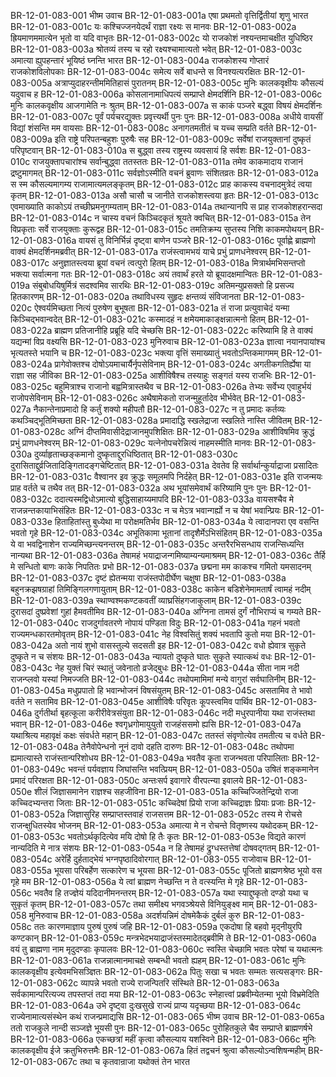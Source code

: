 BR-12-01-083-001  भीष्म उवाच
BR-12-01-083-001a एषा प्रथमतो वृत्तिर्द्वितीयां शृणु भारत
BR-12-01-083-001c यः कश्चिज्जनयेदर्थं राज्ञा रक्ष्यः स मानवः
BR-12-01-083-002a ह्रियमाणममात्येन भृतो वा यदि वाभृतः
BR-12-01-083-002c यो राजकोशं नश्यन्तमाचक्षीत युधिष्ठिर
BR-12-01-083-003a श्रोतव्यं तस्य च रहो रक्ष्यश्चामात्यतो भवेत्
BR-12-01-083-003c अमात्या ह्युपहन्तारं भूयिष्ठं घ्नन्ति भारत
BR-12-01-083-004a राजकोशस्य गोप्तारं राजकोशविलोपकाः
BR-12-01-083-004c समेत्य सर्वे बाधन्ते स विनश्यत्यरक्षितः
BR-12-01-083-005a अत्राप्युदाहरन्तीममितिहासं पुरातनम्
BR-12-01-083-005c मुनिः कालकवृक्षीयः कौसल्यं यदुवाच ह
BR-12-01-083-006a कोसलानामाधिपत्यं सम्प्राप्ते क्षेमदर्शिनि
BR-12-01-083-006c मुनिः कालकवृक्षीय आजगामेति नः श्रुतम्
BR-12-01-083-007a स काकं पञ्जरे बद्ध्वा विषयं क्षेमदर्शिनः
BR-12-01-083-007c पूर्वं पर्यचरद्युक्तः प्रवृत्त्यर्थी पुनः पुनः
BR-12-01-083-008a अधीये वायसीं विद्यां शंसन्ति मम वायसाः
BR-12-01-083-008c अनागतमतीतं च यच्च सम्प्रति वर्तते
BR-12-01-083-009a इति राष्ट्रे परिपतन्बहुशः पुरुषैः सह
BR-12-01-083-009c सर्वेषां राजयुक्तानां दुष्कृतं परिपृष्टवान्
BR-12-01-083-010a स बुद्ध्वा तस्य राष्ट्रस्य व्यवसायं हि सर्वशः
BR-12-01-083-010c राजयुक्तापचारांश्च सर्वान्बुद्ध्वा ततस्ततः
BR-12-01-083-011a तमेव काकमादाय राजानं द्रष्टुमागमत्
BR-12-01-083-011c सर्वज्ञोऽस्मीति वचनं ब्रुवाणः संशितव्रतः
BR-12-01-083-012a स स्म कौसल्यमागम्य राजामात्यमलङ्कृतम्
BR-12-01-083-012c प्राह काकस्य वचनादमुत्रेदं त्वया कृतम्
BR-12-01-083-013a असौ चासौ च जानीते राजकोशस्त्वया हृतः
BR-12-01-083-013c एवमाख्याति काकोऽयं तच्छीघ्रमनुगम्यताम्
BR-12-01-083-014a तथान्यानपि स प्राह राजकोशहरान्सदा
BR-12-01-083-014c न चास्य वचनं किञ्चिदकृतं श्रूयते क्वचित्
BR-12-01-083-015a तेन विप्रकृताः सर्वे राजयुक्ताः कुरूद्वह
BR-12-01-083-015c तमतिक्रम्य सुप्तस्य निशि काकमपोथयन्
BR-12-01-083-016a वायसं तु विनिर्भिन्नं दृष्ट्वा बाणेन पञ्जरे
BR-12-01-083-016c पूर्वाह्णे ब्राह्मणो वाक्यं क्षेमदर्शिनमब्रवीत्
BR-12-01-083-017a राजंस्त्वामभयं याचे प्रभुं प्राणधनेश्वरम्
BR-12-01-083-017c अनुज्ञातस्त्वया ब्रूयां वचनं त्वत्पुरो हितम्
BR-12-01-083-018a मित्रार्थमभिसन्तप्तो भक्त्या सर्वात्मना गतः
BR-12-01-083-018c अयं तवार्थं हरते यो ब्रूयादक्षमान्वितः
BR-12-01-083-019a संबुबोधयिषुर्मित्रं सदश्वमिव सारथिः
BR-12-01-083-019c अतिमन्युप्रसक्तो हि प्रसज्य हितकारणम्
BR-12-01-083-020a तथाविधस्य सुहृदः क्षन्तव्यं संविजानता
BR-12-01-083-020c ऐश्वर्यमिच्छता नित्यं पुरुषेण बुभूषता
BR-12-01-083-021a तं राजा प्रत्युवाचेदं यन्मा किञ्चिद्भवान्वदेत्
BR-12-01-083-021c कस्मादहं न क्षमेयमाकाङ्क्षन्नात्मनो हितम्
BR-12-01-083-022a ब्राह्मण प्रतिजानीहि प्रब्रूहि यदि चेच्छसि
BR-12-01-083-022c करिष्यामि हि ते वाक्यं यद्यन्मां विप्र वक्ष्यसि
BR-12-01-083-023  मुनिरुवाच
BR-12-01-083-023a ज्ञात्वा नयानपायांश्च भृत्यतस्ते भयानि च
BR-12-01-083-023c भक्त्या वृत्तिं समाख्यातुं भवतोऽन्तिकमागमम्
BR-12-01-083-024a प्रागेवोक्तश्च दोषोऽयमाचार्यैर्नृपसेविनाम्
BR-12-01-083-024c अगतीकगतिर्ह्येषा या राज्ञा सह जीविका
BR-12-01-083-025a आशीविषैश्च तस्याहुः सङ्गतं यस्य राजभिः
BR-12-01-083-025c बहुमित्राश्च राजानो बह्वमित्रास्तथैव च
BR-12-01-083-026a तेभ्यः सर्वेभ्य एवाहुर्भयं राजोपसेविनाम्
BR-12-01-083-026c अथैषामेकतो राजन्मुहूर्तादेव भीर्भवेत्
BR-12-01-083-027a नैकान्तेनाप्रमादो हि कर्तुं शक्यो महीपतौ
BR-12-01-083-027c न तु प्रमादः कर्तव्यः कथञ्चिद्भूतिमिच्छता
BR-12-01-083-028a प्रमादाद्धि स्खलेद्राजा स्खलिते नास्ति जीवितम्
BR-12-01-083-028c अग्निं दीप्तमिवासीदेद्राजानमुपशिक्षितः
BR-12-01-083-029a आशीविषमिव क्रुद्धं प्रभुं प्राणधनेश्वरम्
BR-12-01-083-029c यत्नेनोपचरेन्नित्यं नाहमस्मीति मानवः
BR-12-01-083-030a दुर्व्याहृताच्छङ्कमानो दुष्कृताद्दुरधिष्ठितात्
BR-12-01-083-030c दुरासिताद्दुर्व्रजितादिङ्गितादङ्गचेष्टितात्
BR-12-01-083-031a देवतेव हि सर्वार्थान्कुर्याद्राजा प्रसादितः
BR-12-01-083-031c वैश्वानर इव क्रुद्धः समूलमपि निर्दहेत्
BR-12-01-083-031e इति राजन्मयः प्राह वर्तते च तथैव तत्
BR-12-01-083-032a अथ भूयांसमेवार्थं करिष्यामि पुनः पुनः
BR-12-01-083-032c ददात्यस्मद्विधोऽमात्यो बुद्धिसाहाय्यमापदि
BR-12-01-083-033a वायसश्चैव मे राजन्नन्तकायाभिसंहितः
BR-12-01-083-033c न च मेऽत्र भवान्गर्ह्यो न च येषां भवान्प्रियः
BR-12-01-083-033e हिताहितांस्तु बुध्येथा मा परोक्षमतिर्भव
BR-12-01-083-034a ये त्वादानपरा एव वसन्ति भवतो गृहे
BR-12-01-083-034c अभूतिकामा भूतानां तादृशैर्मेऽभिसंहितम्
BR-12-01-083-035a ये वा भवद्विनाशेन राज्यमिच्छन्त्यनन्तरम्
BR-12-01-083-035c अन्तरैरभिसन्धाय राजन्सिध्यन्ति नान्यथा
BR-12-01-083-036a तेषामहं भयाद्राजन्गमिष्याम्यन्यमाश्रमम्
BR-12-01-083-036c तैर्हि मे सन्धितो बाणः काके निपतितः प्रभो
BR-12-01-083-037a छद्मना मम काकश्च गमितो यमसादनम्
BR-12-01-083-037c दृष्टं ह्येतन्मया राजंस्तपोदीर्घेण चक्षुषा
BR-12-01-083-038a बहुनक्रझषग्राहां तिमिङ्गिलगणायुताम्
BR-12-01-083-038c काकेन बडिशेनेमामतार्षं त्वामहं नदीम्
BR-12-01-083-039a स्थाण्वश्मकण्टकवतीं व्याघ्रसिंहगजाकुलाम्
BR-12-01-083-039c दुरासदां दुष्प्रवेशां गुहां हैमवतीमिव
BR-12-01-083-040a अग्निना तामसं दुर्गं नौभिराप्यं च गम्यते
BR-12-01-083-040c राजदुर्गावतरणे नोपायं पण्डिता विदुः
BR-12-01-083-041a गहनं भवतो राज्यमन्धकारतमोवृतम्
BR-12-01-083-041c नेह विश्वसितुं शक्यं भवतापि कुतो मया
BR-12-01-083-042a अतो नायं शुभो वासस्तुल्ये सदसती इह
BR-12-01-083-042c वधो ह्येवात्र सुकृते दुष्कृते न च संशयः
BR-12-01-083-043a न्यायतो दुष्कृते घातः सुकृते स्यात्कथं वधः
BR-12-01-083-043c नेह युक्तं चिरं स्थातुं जवेनातो व्रजेद्बुधः
BR-12-01-083-044a सीता नाम नदी राजन्प्लवो यस्यां निमज्जति
BR-12-01-083-044c तथोपमामिमां मन्ये वागुरां सर्वघातिनीम्
BR-12-01-083-045a मधुप्रपातो हि भवान्भोजनं विषसंयुतम्
BR-12-01-083-045c असतामिव ते भावो वर्तते न सतामिव
BR-12-01-083-045e आशीविषैः परिवृतः कूपस्त्वमिव पार्थिव
BR-12-01-083-046a दुर्गतीर्था बृहत्कूला करीरीवेत्रसंयुता
BR-12-01-083-046c नदी मधुरपानीया यथा राजंस्तथा भवान्
BR-12-01-083-046e श्वगृध्रगोमायुयुतो राजहंससमो ह्यसि
BR-12-01-083-047a यथाश्रित्य महावृक्षं कक्षः संवर्धते महान्
BR-12-01-083-047c ततस्तं संवृणोत्येव तमतीत्य च वर्धते
BR-12-01-083-048a तेनैवोपेन्धनो नूनं दावो दहति दारुणः
BR-12-01-083-048c तथोपमा ह्यमात्यास्ते राजंस्तान्परिशोधय
BR-12-01-083-049a भवतैव कृता राजन्भवता परिपालिताः
BR-12-01-083-049c भवन्तं पर्यवज्ञाय जिघांसन्ति भवत्प्रियम्
BR-12-01-083-050a उषितं शङ्कमानेन प्रमादं परिरक्षता
BR-12-01-083-050c अन्तःसर्प इवागारे वीरपत्न्या इवालये
BR-12-01-083-050e शीलं जिज्ञासमानेन राज्ञश्च सहजीविना
BR-12-01-083-051a कच्चिज्जितेन्द्रियो राजा कच्चिदभ्यन्तरा जिताः
BR-12-01-083-051c कच्चिदेषां प्रियो राजा कच्चिद्राज्ञः प्रियाः प्रजाः
BR-12-01-083-052a जिज्ञासुरिह सम्प्राप्तस्तवाहं राजसत्तम
BR-12-01-083-052c तस्य मे रोचसे राजन्क्षुधितस्येव भोजनम्
BR-12-01-083-053a अमात्या मे न रोचन्ते वितृष्णस्य यथोदकम्
BR-12-01-083-053c भवतोऽर्थकृदित्येव मयि दोषो हि तैः कृतः
BR-12-01-083-053e विद्यते कारणं नान्यदिति मे नात्र संशयः
BR-12-01-083-054a न हि तेषामहं द्रुग्धस्तत्तेषां दोषवद्गतम्
BR-12-01-083-054c अरेर्हि दुर्हताद्भेयं भग्नपृष्ठादिवोरगात्
BR-12-01-083-055  राजोवाच
BR-12-01-083-055a भूयसा परिबर्हेण सत्कारेण च भूयसा
BR-12-01-083-055c पूजितो ब्राह्मणश्रेष्ठ भूयो वस गृहे मम
BR-12-01-083-056a ये त्वां ब्राह्मण नेच्छन्ति न ते वत्स्यन्ति मे गृहे
BR-12-01-083-056c भवतैव हि तज्ज्ञेयं यदिदानीमनन्तरम्
BR-12-01-083-057a यथा स्याद्दुष्कृतो दण्डो यथा च सुकृतं कृतम्
BR-12-01-083-057c तथा समीक्ष्य भगवञ्श्रेयसे विनियुङ्क्ष्व माम्
BR-12-01-083-058  मुनिरुवाच
BR-12-01-083-058a अदर्शयन्निमं दोषमेकैकं दुर्बलं कुरु
BR-12-01-083-058c ततः कारणमाज्ञाय पुरुषं पुरुषं जहि
BR-12-01-083-059a एकदोषा हि बहवो मृद्नीयुरपि कण्टकान्
BR-12-01-083-059c मन्त्रभेदभयाद्राजंस्तस्मादेतद्ब्रवीमि ते
BR-12-01-083-060a वयं तु ब्राह्मणा नाम मृदुदण्डाः कृपालवः
BR-12-01-083-060c स्वस्ति चेच्छामि भवतः परेषां च यथात्मनः
BR-12-01-083-061a राजन्नात्मानमाचक्षे सम्बन्धी भवतो ह्यहम्
BR-12-01-083-061c मुनिः कालकवृक्षीय इत्येवमभिसञ्ज्ञितः
BR-12-01-083-062a पितुः सखा च भवतः सम्मतः सत्यसङ्गरः
BR-12-01-083-062c व्यापन्ने भवतो राज्ये राजन्पितरि संस्थिते
BR-12-01-083-063a सर्वकामान्परित्यज्य तपस्तप्तं तदा मया
BR-12-01-083-063c स्नेहात्त्वां प्रब्रवीम्येतन्मा भूयो विभ्रमेदिति
BR-12-01-083-064a उभे दृष्ट्वा दुःखसुखे राज्यं प्राप्य यदृच्छया
BR-12-01-083-064c राज्येनामात्यसंस्थेन कथं राजन्प्रमाद्यसि
BR-12-01-083-065  भीष्म उवाच
BR-12-01-083-065a ततो राजकुले नान्दी सञ्जज्ञे भूयसी पुनः
BR-12-01-083-065c पुरोहितकुले चैव सम्प्राप्ते ब्राह्मणर्षभे
BR-12-01-083-066a एकच्छत्रां महीं कृत्वा कौसल्याय यशस्विने
BR-12-01-083-066c मुनिः कालकवृक्षीय ईजे क्रतुभिरुत्तमैः
BR-12-01-083-067a हितं तद्वचनं श्रुत्वा कौसल्योऽन्वशिषन्महीम्
BR-12-01-083-067c तथा च कृतवान्राजा यथोक्तं तेन भारत

